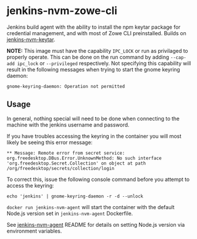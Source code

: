 # jenkins-nvm-zowe-cli

Jenkins build agent with the ability to install the npm keytar package for credential management, and with most of Zowe CLI preinstalled. Builds on [jenkins-nvm-keytar](https://github.com/awharn/jenkins-nvm-keytar).

**NOTE:** This image must have the capability `IPC_LOCK` or run as privilaged to properly operate. This can be done on the run command by adding `--cap-add ipc_lock` or `--privileged` respectively. Not specifying this capability will result in the following messages when trying to start the gnome keyring daemon: 

```
gnome-keyring-daemon: Operation not permitted
```

## Usage

In general, nothing special will need to be done when connecting to the machine with the jenkins username and password.

If you have troubles accessing the keyring in the container you will most likely be seeing this error message: 

```
** Message: Remote error from secret service: org.freedesktop.DBus.Error.UnknownMethod: No such interface 'org.freedesktop.Secret.Collection' on object at path /org/freedesktop/secrets/collection/login
```

To correct this, issue the following console command before you attempt to access the keyring:

```
echo 'jenkins' | gnome-keyring-daemon -r -d --unlock
```

`docker run jenkins-nvm-agent` will start the container with the default Node.js version set in `jenkins-nvm-agent` Dockerfile.

See [jenkins-nvm-agent](https://github.com/tucker01/jenkins-nvm-agent) README for details on setting Node.js version via environment variables.
